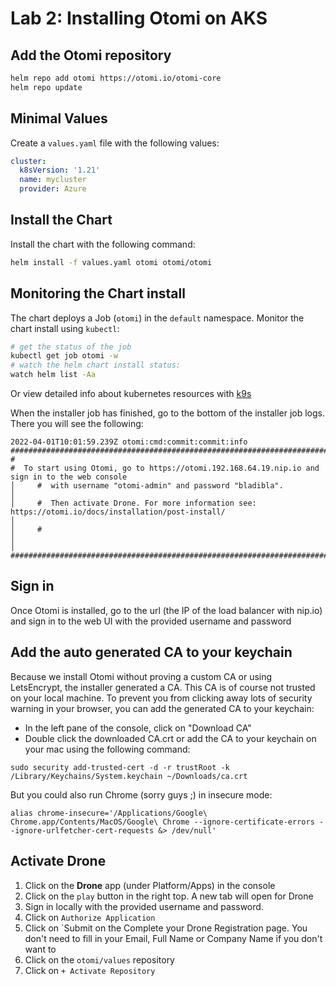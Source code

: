 # Lab 2: Installing Otomi on AKS

## Add the Otomi repository

```bash
helm repo add otomi https://otomi.io/otomi-core
helm repo update
```

## Minimal Values

Create a `values.yaml` file with the following values:

```yaml
cluster:
  k8sVersion: '1.21'
  name: mycluster
  provider: Azure
```

## Install the Chart

Install the chart with the following command:

```bash
helm install -f values.yaml otomi otomi/otomi
```

## Monitoring the Chart install

The chart deploys a Job (`otomi`) in the `default` namespace. Monitor the chart install using `kubectl`:

```bash
# get the status of the job
kubectl get job otomi -w
# watch the helm chart install status:
watch helm list -Aa
```

Or view detailed info about kubernetes resources with [k9s](https://k9scli.io)

When the installer job has finished, go to the bottom of the installer job logs. There you will see the following:

```
2022-04-01T10:01:59.239Z otomi:cmd:commit:commit:info                                                                                            
######################################################################################## #                                                                                                                       #  To start using Otomi, go to https://otomi.192.168.64.19.nip.io and sign in to the web console 
│     #  with username "otomi-admin" and password "bladibla".                                                                                                                │
│     #  Then activate Drone. For more information see: https://otomi.io/docs/installation/post-install/                                                                     │
│     #                                                                                                                                                                      │
│     ########################################################################################################################################
```

## Sign in

Once Otomi is installed, go to the url (the IP of the load balancer with nip.io) and sign in to the web UI with the provided username and password

## Add the auto generated CA to your keychain

Because we install Otomi without proving a custom CA or using LetsEncrypt, the installer generated a CA. This CA is of course not trusted on your local machine. To prevent you from clicking away lots of security warning in your browser, you can add the generated CA to your keychain:

- In the left pane of the console, click on "Download CA"
- Double click the downloaded CA.crt or add the CA to your keychain on your mac using the following command:

```
sudo security add-trusted-cert -d -r trustRoot -k /Library/Keychains/System.keychain ~/Downloads/ca.crt
```

But you could also run Chrome (sorry guys ;) in insecure mode:

```
alias chrome-insecure='/Applications/Google\ Chrome.app/Contents/MacOS/Google\ Chrome --ignore-certificate-errors --ignore-urlfetcher-cert-requests &> /dev/null'
```

## Activate Drone

1. Click on the **Drone** app (under Platform/Apps) in the console
2. Click on the `play` button in the right top. A new tab will open for Drone
3. Sign in locally with the provided username and password.
4. Click on `Authorize Application`
5. Click on `Submit on the Complete your Drone Registration page. You don't need to fill in your Email, Full Name or Company Name if you don't want to
6. Click on the `otomi/values` repository
7. Click on `+ Activate Repository`

